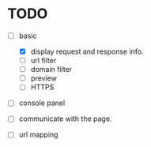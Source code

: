 # TODO

- [ ] basic
    - [x] display request and response info.
    - [ ] url filter
    - [ ] domain filter
    - [ ] preview
    - [ ] HTTPS

- [ ] console panel

- [ ] communicate with the page.

- [ ] url mapping
